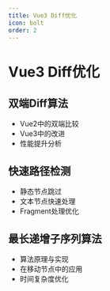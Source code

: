 ```yaml
---
title: Vue3 Diff优化
icon: bolt
order: 2
---
```


# Vue3 Diff优化

## 双端Diff算法
- Vue2中的双端比较
- Vue3中的改进
- 性能提升分析

## 快速路径检测
- 静态节点跳过
- 文本节点快速处理
- Fragment处理优化

## 最长递增子序列算法
- 算法原理与实现
- 在移动节点中的应用
- 时间复杂度优化
